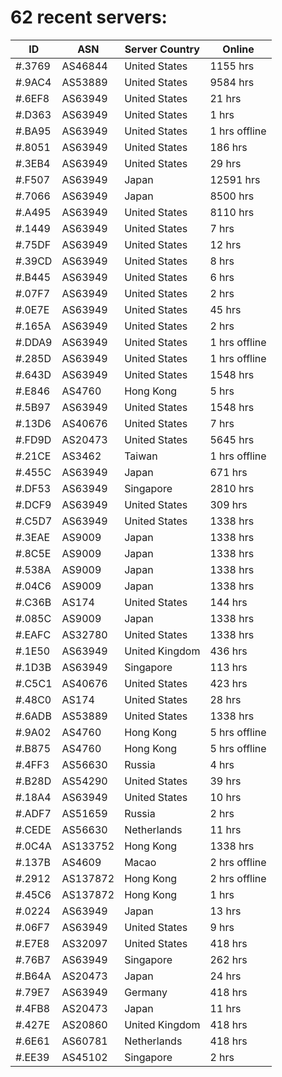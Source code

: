 # 62 recent servers:

| ID | ASN | Server Country | Online |
| ------ | ------ | ------ | ------ |
| #.3769 | AS46844 | United States | 1155 hrs |
| #.9AC4 | AS53889 | United States | 9584 hrs |
| #.6EF8 | AS63949 | United States | 21 hrs |
| #.D363 | AS63949 | United States | 1 hrs |
| #.BA95 | AS63949 | United States | 1 hrs offline |
| #.8051 | AS63949 | United States | 186 hrs |
| #.3EB4 | AS63949 | United States | 29 hrs |
| #.F507 | AS63949 | Japan | 12591 hrs |
| #.7066 | AS63949 | Japan | 8500 hrs |
| #.A495 | AS63949 | United States | 8110 hrs |
| #.1449 | AS63949 | United States | 7 hrs |
| #.75DF | AS63949 | United States | 12 hrs |
| #.39CD | AS63949 | United States | 8 hrs |
| #.B445 | AS63949 | United States | 6 hrs |
| #.07F7 | AS63949 | United States | 2 hrs |
| #.0E7E | AS63949 | United States | 45 hrs |
| #.165A | AS63949 | United States | 2 hrs |
| #.DDA9 | AS63949 | United States | 1 hrs offline |
| #.285D | AS63949 | United States | 1 hrs offline |
| #.643D | AS63949 | United States | 1548 hrs |
| #.E846 | AS4760 | Hong Kong | 5 hrs |
| #.5B97 | AS63949 | United States | 1548 hrs |
| #.13D6 | AS40676 | United States | 7 hrs |
| #.FD9D | AS20473 | United States | 5645 hrs |
| #.21CE | AS3462 | Taiwan | 1 hrs offline |
| #.455C | AS63949 | Japan | 671 hrs |
| #.DF53 | AS63949 | Singapore | 2810 hrs |
| #.DCF9 | AS63949 | United States | 309 hrs |
| #.C5D7 | AS63949 | United States | 1338 hrs |
| #.3EAE | AS9009 | Japan | 1338 hrs |
| #.8C5E | AS9009 | Japan | 1338 hrs |
| #.538A | AS9009 | Japan | 1338 hrs |
| #.04C6 | AS9009 | Japan | 1338 hrs |
| #.C36B | AS174 | United States | 144 hrs |
| #.085C | AS9009 | Japan | 1338 hrs |
| #.EAFC | AS32780 | United States | 1338 hrs |
| #.1E50 | AS63949 | United Kingdom | 436 hrs |
| #.1D3B | AS63949 | Singapore | 113 hrs |
| #.C5C1 | AS40676 | United States | 423 hrs |
| #.48C0 | AS174 | United States | 28 hrs |
| #.6ADB | AS53889 | United States | 1338 hrs |
| #.9A02 | AS4760 | Hong Kong | 5 hrs offline |
| #.B875 | AS4760 | Hong Kong | 5 hrs offline |
| #.4FF3 | AS56630 | Russia | 4 hrs |
| #.B28D | AS54290 | United States | 39 hrs |
| #.18A4 | AS63949 | United States | 10 hrs |
| #.ADF7 | AS51659 | Russia | 2 hrs |
| #.CEDE | AS56630 | Netherlands | 11 hrs |
| #.0C4A | AS133752 | Hong Kong | 1338 hrs |
| #.137B | AS4609 | Macao | 2 hrs offline |
| #.2912 | AS137872 | Hong Kong | 2 hrs offline |
| #.45C6 | AS137872 | Hong Kong | 1 hrs |
| #.0224 | AS63949 | Japan | 13 hrs |
| #.06F7 | AS63949 | United States | 9 hrs |
| #.E7E8 | AS32097 | United States | 418 hrs |
| #.76B7 | AS63949 | Singapore | 262 hrs |
| #.B64A | AS20473 | Japan | 24 hrs |
| #.79E7 | AS63949 | Germany | 418 hrs |
| #.4FB8 | AS20473 | Japan | 11 hrs |
| #.427E | AS20860 | United Kingdom | 418 hrs |
| #.6E61 | AS60781 | Netherlands | 418 hrs |
| #.EE39 | AS45102 | Singapore | 2 hrs |

